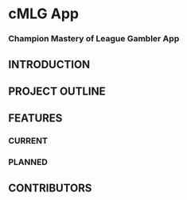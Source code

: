 # cMLG App
### Champion Mastery of League Gambler App

## INTRODUCTION


## PROJECT OUTLINE


## FEATURES

### CURRENT

### PLANNED


## CONTRIBUTORS